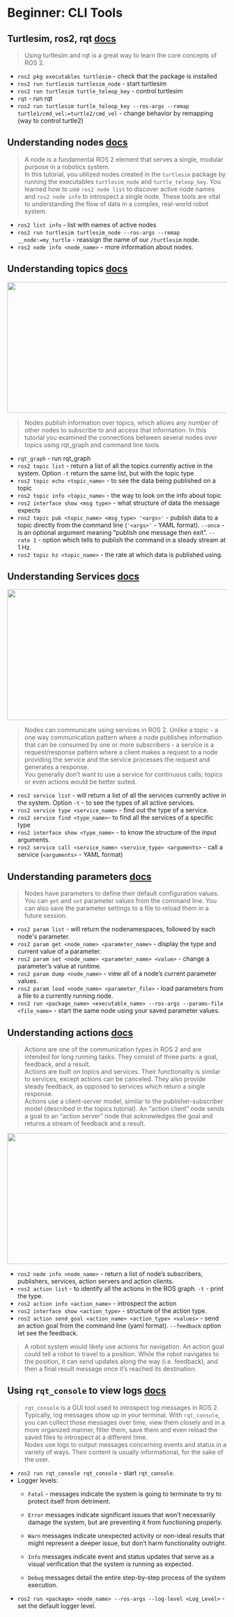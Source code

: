 # Beginner: CLI Tools
## Turtlesim, ros2, rqt [docs](https://docs.ros.org/en/humble/Tutorials/Beginner-CLI-Tools/Introducing-Turtlesim/Introducing-Turtlesim.html)

> Using turtlesim and rqt is a great way to learn the core concepts of ROS 2.
* `ros2 pkg executables turtlesim` - check that the package is installed
* `ros2 run turtlesim turtlesim_node` - start turtlesim
* `ros2 run turtlesim turtle_teleop_key` - control turtlesim
* `rqt` - run rqt
* `ros2 run turtlesim turtle_teleop_key --ros-args --remap turtle1/cmd_vel:=turtle2/cmd_vel` - change behavior by remapping (way to control turtle2)

## Understanding nodes [docs](https://docs.ros.org/en/humble/Tutorials/Beginner-CLI-Tools/Understanding-ROS2-Nodes/Understanding-ROS2-Nodes.html)

> A node is a fundamental ROS 2 element that serves a single, modular purpose in a robotics system.\
>In this tutorial, you utilized nodes created in the `turtlesim` package by running the executables `turtlesim_node` and `turtle_teleop_key`.
>You learned how to use `ros2 node list` to discover active node names and `ros2 node info` to introspect a single node. These tools are vital to understanding the flow of data in a complex, real-world robot system.

* `ros2 list info` - list with names of active nodes
* `ros2 run turtlesim turtlesim_node --ros-args --remap __node:=my_turtle` - reassign the name of our `/turtlesim` node. 
* `ros2 node info <node_name>` - more information about nodes.

## Understanding topics [docs](https://docs.ros.org/en/humble/Tutorials/Beginner-CLI-Tools/Understanding-ROS2-Topics/Understanding-ROS2-Topics.html)


<div align="center">
  <img src="https://docs.ros.org/en/humble/_images/Topic-MultiplePublisherandMultipleSubscriber.gif" width="600" height="300"/>
</div>

>Nodes publish information over topics, which allows any number of other nodes to subscribe to and access that information. In this tutorial you examined the connections between several nodes over topics using rqt_graph and command line tools.

* `rqt_graph` - run rqt_graph
* `ros2 topic list` - return a list of all the topics currently active in the system. Option `-t` return the same list, but with the topic type
* `ros2 topic echo <topic_name>` - to see the data being published on a topic
* `ros2 topic info <topic_name>` - the way to look on the info about topic
* `ros2 interface show <msg type>` - what structure of data the message expects
* `ros2 topic pub <topic_name> <msg_type> '<args>'` -  publish data to a topic directly from the command line (`'<args>'` - YAML format). `--once` -  is an optional argument meaning “publish one message then exit”. `--rate 1` - option which tells to publish the command in a steady stream at 1 Hz.
* `ros2 topic hz <topic_name>` - the rate at which data is published using.

## Understanding Services [docs](https://docs.ros.org/en/humble/Tutorials/Beginner-CLI-Tools/Understanding-ROS2-Services/Understanding-ROS2-Services.html)

<div align="center">
  <img src="https://docs.ros.org/en/humble/_images/Service-MultipleServiceClient.gif" width="600" height="300"/>
</div>

>Nodes can communicate using services in ROS 2. Unlike a topic - a one way communication pattern where a node publishes information that can be consumed by one or more subscribers - a service is a request/response pattern where a client makes a request to a node providing the service and the service processes the request and generates a response.\
>You generally don’t want to use a service for continuous calls; topics or even actions would be better suited.

* `ros2 service list` - will return a list of all the services currently active in the system. Option `-t` - to see the types of all active services.
* `ros2 service type <service_name>` -  find out the type of a service.
* `ros2 service find <type_name>`- to find all the services of a specific type
* `ros2 interface show <type_name>` - to know the structure of the input arguments.
* `ros2 service call <service_name> <service_type> <arguments>` - call a service (`<arguments>` - YAML format)

## Understanding parameters [docs](https://docs.ros.org/en/humble/Tutorials/Beginner-CLI-Tools/Understanding-ROS2-Parameters/Understanding-ROS2-Parameters.html)

> Nodes have parameters to define their default configuration values. You can `get` and `set` parameter values from the command line. You can also save the parameter settings to a file to reload them in a future session.

* `ros2 param list` - will return the nodenamespaces, followed by each node's parameter.
* `ros2 param get <node_name> <parameter_name>` - display the type and current value of a parameter.
* `ros2 param set <node_name> <parameter_name> <value>` - change a parameter’s value at runtime.
* `ros2 param dump <node_name>` -  view all of a node’s current parameter values.
* `ros2 param load <node_name> <parameter_file>` -  load parameters from a file to a currently running node.
* `ros2 run <package_name> <executable_name> --ros-args --params-file <file_name>` - start the same node using your saved parameter values.

## Understanding actions [docs](https://docs.ros.org/en/humble/Tutorials/Beginner-CLI-Tools/Understanding-ROS2-Actions/Understanding-ROS2-Actions.html)

>Actions are one of the communication types in ROS 2 and are intended for long running tasks. They consist of three parts: a goal, feedback, and a result.\
Actions are built on topics and services. Their functionality is similar to services, except actions can be canceled. They also provide steady feedback, as opposed to services which return a single response.\
Actions use a client-server model, similar to the publisher-subscriber model (described in the topics tutorial). An “action client” node sends a goal to an “action server” node that acknowledges the goal and returns a stream of feedback and a result.

<div align="center">
  <img src="https://docs.ros.org/en/humble/_images/Action-SingleActionClient.gif" width="600" height="300"/>
</div>

* `ros2 node info <node_name>` -  return a list of node’s subscribers, publishers, services, action servers and action clients.
* `ros2 action list` - to identify all the actions in the ROS graph. `-t` - print the type.
* `ros2 action info <action_name>` - introspect the action
* `ros2 interface show <action_type>` - structure of the action type.
* `ros2 action send_goal <action_name> <action_type> <values>` - send an action goal from the command line (yaml format). `--feedback` option let see the feedback.

> A robot system would likely use actions for navigation. An action goal could tell a robot to travel to a position. While the robot navigates to the position, it can send updates along the way (i.e. feedback), and then a final result message once it’s reached its destination.


## Using `rqt_console` to view logs [docs](https://docs.ros.org/en/humble/Tutorials/Beginner-CLI-Tools/Using-Rqt-Console/Using-Rqt-Console.html)

>`rqt_console` is a GUI tool used to introspect log messages in ROS 2. Typically, log messages show up in your terminal. With `rqt_console`, you can collect those messages over time, view them closely and in a more organized manner, filter them, save them and even reload the saved files to introspect at a different time.\
>Nodes use logs to output messages concerning events and status in a variety of ways. Their content is usually informational, for the sake of the user.

* `ros2 run rqt_console rqt_console` - start `rqt_console`.
* Logger levels:
  *  `Fatal` - messages indicate the system is going to terminate to try to protect itself from detriment.

  *  `Error` messages indicate significant issues that won’t necessarily damage the system, but are preventing it from functioning properly.

  *  `Warn` messages indicate unexpected activity or non-ideal results that might represent a deeper issue, but don’t harm functionality outright.

  *  `Info` messages indicate event and status updates that serve as a visual verification that the system is running as expected.

  *  `Debug` messages detail the entire step-by-step process of the system execution.
* `ros2 run <package> <node_name> --ros-args --log-level <Log_Level>` - set the default logger level.